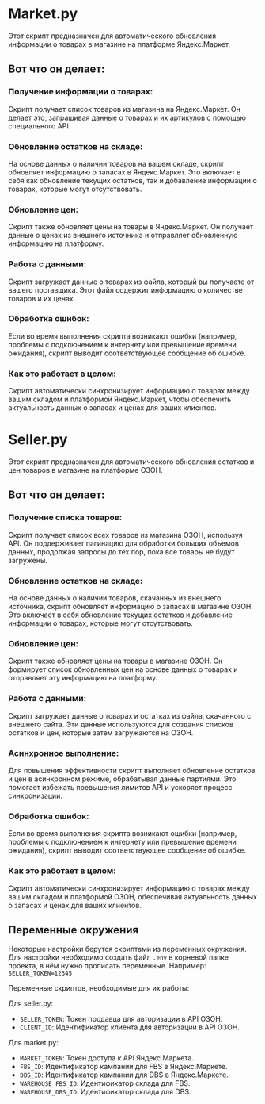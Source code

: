 # Market.py
Этот скрипт предназначен для автоматического обновления информации о товарах в магазине на платформе Яндекс.Маркет. 

## Вот что он делает:

### Получение информации о товарах:
Скрипт получает список товаров из магазина на Яндекс.Маркет. Он делает это, запрашивая данные о товарах и их артикулов с помощью специального API.

### Обновление остатков на складе:
На основе данных о наличии товаров на вашем складе, скрипт обновляет информацию о запасах в Яндекс.Маркет. Это включает в себя как обновление текущих остатков, так и добавление информации о товарах, которые могут отсутствовать.

### Обновление цен:
Скрипт также обновляет цены на товары в Яндекс.Маркет. Он получает данные о ценах из внешнего источника и отправляет обновленную информацию на платформу.

### Работа с данными:
Скрипт загружает данные о товарах из файла, который вы получаете от вашего поставщика. Этот файл содержит информацию о количестве товаров и их ценах.

### Обработка ошибок:
Если во время выполнения скрипта возникают ошибки (например, проблемы с подключением к интернету или превышение времени ожидания), скрипт выводит соответствующее сообщение об ошибке.

### Как это работает в целом:
Скрипт автоматически синхронизирует информацию о товарах между вашим складом и платформой Яндекс.Маркет, чтобы обеспечить актуальность данных о запасах и ценах для ваших клиентов.

# Seller.py


Этот скрипт предназначен для автоматического обновления остатков и цен товаров в магазине на платформе ОЗОН.

## Вот что он делает:

### Получение списка товаров:
Скрипт получает список всех товаров из магазина ОЗОН, используя API. Он поддерживает пагинацию для обработки больших объемов данных, продолжая запросы до тех пор, пока все товары не будут загружены.

### Обновление остатков на складе:
На основе данных о наличии товаров, скачанных из внешнего источника, скрипт обновляет информацию о запасах в магазине ОЗОН. Это включает в себя обновление текущих остатков и добавление информации о товарах, которые могут отсутствовать.

### Обновление цен:
Скрипт также обновляет цены на товары в магазине ОЗОН. Он формирует список обновленных цен на основе данных о товарах и отправляет эту информацию на платформу.

### Работа с данными:
Скрипт загружает данные о товарах и остатках из файла, скачанного с внешнего сайта. Эти данные используются для создания списков остатков и цен, которые затем загружаются на ОЗОН.

### Асинхронное выполнение:
Для повышения эффективности скрипт выполняет обновление остатков и цен в асинхронном режиме, обрабатывая данные партиями. Это помогает избежать превышения лимитов API и ускоряет процесс синхронизации.

### Обработка ошибок:
Если во время выполнения скрипта возникают ошибки (например, проблемы с подключением к интернету или превышение времени ожидания), скрипт выводит соответствующее сообщение об ошибке.

### Как это работает в целом:
Скрипт автоматически синхронизирует информацию о товарах между вашим складом и платформой ОЗОН, обеспечивая актуальность данных о запасах и ценах для ваших клиентов.

## Переменные окружения

Некоторые настройки берутся скриптами из переменных окружения. Для настройки необходимо создать файл ```.env``` в корневой папке проекта, в нём нужно прописать переменные. Например: ```SELLER_TOKEN=12345```

Переменные скриптов, необходимые для их работы:

Для seller.py:
- `SELLER_TOKEN`: Токен продавца для авторизации в API ОЗОН.
- `CLIENT_ID`: Идентификатор клиента для авторизации в API ОЗОН.
  
Для market.py:
- `MARKET_TOKEN`: Токен доступа к API Яндекс.Маркета.
- `FBS_ID`: Идентификатор кампании для FBS в Яндекс.Маркете.
- `DBS_ID`: Идентификатор кампании для DBS в Яндекс.Маркете.
- `WAREHOUSE_FBS_ID`: Идентификатор склада для FBS.
- `WAREHOUSE_DBS_ID`: Идентификатор склада для DBS.
